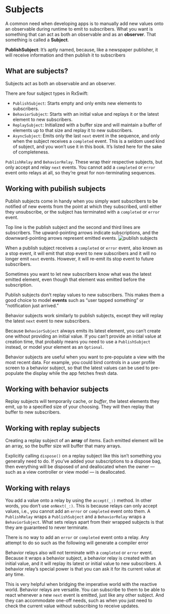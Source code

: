 #  Subjects
A common need when developing apps is to manually add new values onto an observable during runtime to emit to subscribers. What you want is something that can act as both an observable and as an __observer__. That something is called a __Subject__.

__PublishSubject__: It’s aptly named, because, like a newspaper publisher, it will receive information and then publish it to subscribers

## What are subjects?
Subjects act as both an observable and an observer.

There are four subject types in RxSwift:
- `PublishSubject`: Starts empty and only emits new elements to subscribers.
- `BehaviorSubject`: Starts with an initial value and replays it or the latest element to new subscribers.
- `ReplaySubject`: Initialized with a buffer size and will maintain a buffer of elements up to that size and replay it to new subscribers.
- `AsyncSubject`: Emits only the last `next` event in the sequence, and only when the subject receives a `completed` event. This is a seldom used kind of subject, and you won’t use it in this book. It’s listed here for the sake of completeness.

`PublishRelay` and `BehaviorRelay`. These wrap their respective subjects, but only accept and relay `next` events. You cannot add a `completed` or `error` event onto relays at all, so they’re great for non-terminating sequences.

## Working with pubilish subjects
Publish subjects come in handy when you simply want subscribers to be notified of new events from the point at which they subscribed, until either they unsubscribe, or the subject has terminated with a `completed` or `error` event.

Top line is the publish subject and the second and third lines are subscribers. The upward-pointing arrows indicate subscriptions, and the downward-pointing arrows represent emitted events.
![publish subjects](https://assets.alexandria.raywenderlich.com/books/rxs/images/0543a50a9da3fee1099ebaf4bc64cbf4c17a6df049058024944a3649ef498dc3/original.png)

When a publish subject receives a `completed` or `error` event, also known as a stop event, it will emit that stop event to new subscribers and it will no longer emit `next` events. However, it will re-emit its stop event to future subscribers.

Sometimes you want to let new subscribers know what was the latest emitted element, even though that element was emitted before the subscription.

Publish subjects don’t replay values to new subscribers. This makes them a good choice to model __events__ such as “user tapped something” or “notification just arrived.”

Behavior subjects work similarly to publish subjects, except they will replay the latest `next` event to new subscribers.

Because `BehaviorSubject` always emits its latest element, you can’t create one without providing an initial value. If you can’t provide an initial value at creation time, that probably means you need to use a `PublishSubject` instead, or model your element as an `Optional`.

Behavior subjects are useful when you want to pre-populate a view with the most recent data. For example, you could bind controls in a user profile screen to a behavior subject, so that the latest values can be used to pre-populate the display while the app fetches fresh data.

## Working with behavior subjects
Replay subjects will temporarily cache, or _buffer_, the latest elements they emit, up to a specified size of your choosing. They will then replay that buffer to new subscribers.

## Working with replay subjects
Creating a replay subject of an __array__ of items. Each emitted element will be an array, so the buffer size will buffer that many arrays.

Explicitly calling `dispose()` on a replay subject like this isn’t something you generally need to do. If you’ve added your subscriptions to a dispose bag, then everything will be disposed of and deallocated when the owner — such as a view controller or view model — is deallocated.

## Working with relays
You add a value onto a relay by using the `accept(_:)` method. In other words, you don’t use `onNext(_:)`. This is because relays can only accept values, i.e., you cannot add an `error` or `completed` event onto them.
A `PublishRelay` wraps a `PublishSubject` and a `BehaviorRelay` wraps a `BehaviorSubject`. What sets relays apart from their wrapped subjects is that they are guaranteed to never terminate.

There is no way to add an `error` or `completed` event onto a relay. Any attempt to do so such as the following will generate a compiler error

Behavior relays also will not terminate with a `completed` or `error` event. Because it wraps a behavior subject, a behavior relay is created with an initial value, and it will replay its latest or initial value to new subscribers. A behavior relay’s special power is that you can ask it for its current value at any time. 

This is very helpful when bridging the imperative world with the reactive world. 
Behavior relays are versatile. You can subscribe to them to be able to react whenever a new `next` event is emitted, just like any other subject. And they can accommodate one-off needs, such as when you just need to check the current value without subscribing to receive updates.
